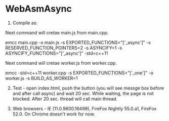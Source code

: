 # WebAsmAsync
1. Compile as:

Next command will cretae main.js from main.cpp.

emcc main.cpp -o main.js -s EXPORTED_FUNCTIONS="['_async']" -s RESERVED_FUNCTION_POINTERS=2 -s ASYNCIFY=1 -s ASYNCIFY_FUNCTIONS="['_async']" -std=c++11

Next command will cretae worker.js from worker.cpp.

emcc -std=c++11 worker.cpp -s EXPORTED_FUNCTIONS="['_one']" -o worker.js  -s BUILD_AS_WORKER=1


2. Test - open index.html, push the button (you will see messge box before and after call async) and wait 20 sec. While waiting, the page is not blocked. After 20 sec. thread will call main thread.

3. Web browsers - IE (11.0.9600.18499), FireFox Nightly 55.0.a1, FireFox 52.0. On Chrome doesn't work for now.
